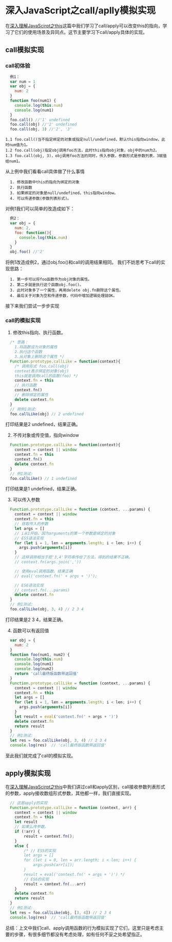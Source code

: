# 深入JavaScript之call/aplly模拟实现
  在[深入理解JavaScirpt之this](./JavaScript/6.this/JavaScript之this.md)这篇中我们学习了call/apply可以改变this的指向，学习了它们的使用场景及异同点。这节主要学习下call/apply具体的实现。

## call模拟实现
  ### call初体验
  ```js
    例1：
    var num = 1
    var obj = {
      num: 2
    }
    function foo(num1) {
      console.log(this.num)
      console.log(num1)
    }
    foo.call() //'1' undefined
    foo.call(obj) //'2' undefined
    foo.call(obj, 3) //'2', '3'
  ```
    1.1 foo.call()当不指定绑定的对象或指定null/undefined，默认this指向window，此时num值为1。
    1.2 foo.call(obj)指定obj调用foo方法，此时this指向obj对象，obj中的num为2。
    1.3 foo.call(obj, 3)，obj调用foo方法的同时，传入参数，参数形式是参数列表，3赋值给num1。

  从上例中我们看看call具体做了什么事情
  ```
    1. 修改函数中this的指向为绑定的对象
    2. 执行函数
    3. 如果绑定的对象是null/undefined，this指向window。
    4. 可以传递参数(参数列表形式)。
  ```
  对例1我们可以简单的改造成如下：
  ```js
    例2：
    var obj = {
      num: 2,
      foo: function(){
        console.log(this.num)
      }
    }
    obj.foo() //'2'
  ```
  将例1改造成例2，通过obj.foo()和call的调用结果相同。
  我们不妨思考下call的实现思路：
  ```
    1. 第一步可以将foo函数作为obj对象的属性。
    2. 第二步就是执行这个函数obj.foo()。
    3. 此时对象多了一个属性，再用delete obj.fn删除这个属性。
    4. 最后关于对象为空和传递参数，代码中增加逻辑处理就OK。
  ```
  接下来我们尝试一步步实现
  ### call的模拟实现
  1. 修改this指向、执行函数。
  ```js
    /* 思路：
      1.将函数设为对象的属性
      2.执行这个函数
      3.从对象上删除这个属性 */
    Function.prototype.callLike = function(context){
      /* 调用形式 foo.call(obj)
      context表示绑定的对象(obj)
      this就是调用call的函数(foo) */
      context.fn = this
      // 执行函数
      context.fn()
      // 删除绑定的属性
      delete context.fn
    }
    // 用例1测试: 
    foo.callLike(obj) // 2 undefined
  ```
  打印结果是2 undefined，结果正确。

  2. 不传对象或传空值，指向window
  ```js
    Function.prototype.callLike = function(context){
      context = context || window
      context.fn = this
      context.fn()
      delete context.fn
    }
    // 例1测试: 
    foo.callLike() // 1 undefined
  ```
  打印结果是1 undefined，结果正确。

  3. 可以传入参数
  ```js
    Function.prototype.callLike = function (context, ...params) {
      context = context || window
      context.fn = this
      // 获取传入的参数
      let args = []
      // i从1开始，因为arguments的第一个参数是绑定的对象
      // ES5语法实现
      for (let i = 1, len = arguments.length; i < len; i++) {
        args.push(arguments[i])
      }
      // 这样调用相当于把'3,4'字符串传给了方法，得到的结果不正确。
      // context.fn(args.join(','))

      // 使用eval调用函数，结果正确
      // eval('context.fn(' + args + ')');

      // ES6语法实现
      // context.fn(...params)
      delete context.fn
    }
    // 例1测试: 
    foo.callLike(obj, 3, 4) // 2 3 4
  ```
  打印结果是2 3 4，结果正确。
    
4. 函数可以有返回值
  ```js
    var obj = {
      num: 2
    }
    function foo(num1, num2) {
      console.log(this.num)
      console.log(num1)
      console.log(num2)
      return 'call最终版函数带返回值'
    }
    Function.prototype.callLike = function (context, ...params) {
      context = context || window
      context.fn = this
      let args = []
      for (let i = 1, len = arguments.length; i < len; i++) {
        args.push(arguments[i])
      }
      let result = eval('context.fn(' + args + ')')
      delete context.fn
      return result
    }
    // 例1测试: 
    let res = foo.callLike(obj, 3, 4) // 2 3 4
    console.log(res)  // 'call最终版函数带返回值'
  ```
  至此我们就完成了call的模拟实现。

## apply模拟实现
  在[深入理解JavaScirpt之this](./JavaScript/6.this/JavaScript之this.md)中我们讲过call和apply区别，call接收参数列表形式的参数，apply接收数组形式参数，其他都一样，我们直接实现。
  ```js
    // 这是apply的实现
    Function.prototype.callLike = function (context, arr) {
      context = context || window
      context.fn = this
      let result
      // 如果么传参数。
      if (!arr) {
          result = context.fn();
      }
      else {
          /* // ES5的实现 
          let args = []
          for (let i = 0, len = arr.length; i < len; i++) {
              args.push(arr[i]);
          }
          result = eval('context.fn(' + args + ')') */
          // ES6的实现
          result = context.fn(...arr)
      }
      delete context.fn
      return result
    }
    // 例1测试: 
    let res = foo.callLike(obj, [3, 4]) // 2 3 4
    console.log(res)  // 'call最终版函数带返回值'
  ```
总结：上文中我们call、apply调用函数的行为模拟实现了它们，这里只是考虑主要的步骤，有很多细节都没有考虑处理，如有任何不妥之处希望指正。